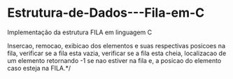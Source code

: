 # Estrutura-de-Dados---Fila-em-C
Implementação da estrutura FILA em linguagem C

Insercao, remocao, exibicao dos elementos e suas respectivas posicoes na fila,
verificar se a fila esta vazia, verificar se a fila esta cheia, 
localizacao de um elemento retornando -1 se nao estiver na fila e,
a posicao do elemento caso esteja na FILA.*/
